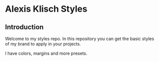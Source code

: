 # Alexis Klisch Styles

## Introduction

Welcome to my styles repo. In this repository you can get the basic styles of my brand to apply in your projects.

I have colors, margins and more presets.
